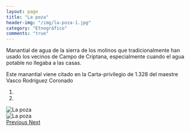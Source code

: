 ```yaml
---
layout: page
title: "La poza"
header-img: "/img/la-poza-1.jpg"
category: "Etnográfico"
comments: "true"
---
```



Manantial de agua de la sierra de los molinos que tradicionalmente han usado los vecinos de Campo de Criptana, especialmente cuando el agua potable no llegaba a las casas.

Este manantial viene citado en la Carta-privilegio de 1.328 del maestre Vasco Rodríguez Coronado



<div id="myCarousel" class="carousel slide" data-ride="carousel">
  <!-- Indicators -->
  <ol class="carousel-indicators">
    <li data-target="#myCarousel" data-slide-to="0" class="active"></li>    <li data-target="#myCarousel" data-slide-to="1"></li>
  </ol>
  <!-- Wrapper for slides -->
  <div class="carousel-inner" role="listbox">
    <div class="item active">
      <img src="{{ site.github.url }}/img/la-poza-1.jpg" alt="La poza">
    </div>
    <div class="item">
      <img src="{{ site.github.url }}/img/la-poza-2.jpg" alt="La poza">
    </div>
  <!-- Left and right controls -->
  <a class="left carousel-control" href="#myCarousel" role="button" data-slide="prev">
    <span class="glyphicon glyphicon-chevron-left" aria-hidden="true"></span>
    <span class="sr-only">Previous</span>
  </a>
  <a class="right carousel-control" href="#myCarousel" role="button" data-slide="next">
    <span class="glyphicon glyphicon-chevron-right" aria-hidden="true"></span>
    <span class="sr-only">Next</span>
  </a>
</div>


